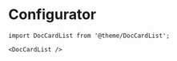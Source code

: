 # Configurator

```mdx-code-block
import DocCardList from '@theme/DocCardList';

<DocCardList />
```
